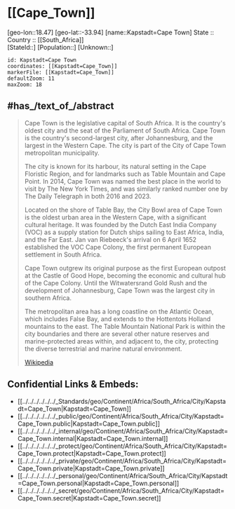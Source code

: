 ﻿---
location:
- -33.94
- 18.47
mapzoom:
- 7
- 12
mapmarker: city
type: City
tags:
- geo/City
SpocWebEntityId: 31301
isDeleted: false
confidential: public
aliases:
- Kapstadt
- "Cape Town"
has_id_wikidata: Q5465
twinned_administrative_body:
- '[[/_Standards/WikiData/WD~Monterrey,81033]]'
- "[[/_Standards/WikiData/WD~Saint_Petersburg,656]]"
- '[[/_Standards/WikiData/WD~Aachen,1017]]'
- "[[/_Standards/WikiData/WD~Buenos_Aires,1486]]"
- '[[/_Standards/WikiData/WD~Pune,1538]]'
- '[[/_Standards/WikiData/WD~Hangzhou,4970]]'
- '[[/_Standards/WikiData/WD~Antwerp,12892]]'
- '[[/_Standards/WikiData/WD~Funchal,25444]]'
- "[[/_Standards/WikiData/WD~San_Francisco,62]]"
- '[[/_Standards/WikiData/WD~Nice,33959]]'
- '[[/_Standards/WikiData/WD~Johannesburg,34647]]'
- '[[/_Standards/WikiData/WD~İzmir,35997]]'
- '[[/_Standards/WikiData/WD~Haifa,41621]]'
capital_of:
- "[[/_Standards/WikiData/WD~Western_Cape,127167]]"
- "[[/_Standards/WikiData/WD~Union_of_South_Africa,193619]]"
- "[[/_Standards/WikiData/WD~Cape_Province,849164]]"
- "[[/_Standards/WikiData/WD~City_of_Cape_Town,1185115]]"
- "[[/_Standards/WikiData/WD~South_Africa_during_apartheid,3456382]]"
- "[[/_Standards/WikiData/WD~British_Cape_Colony,4806993]]"
- "[[/_Standards/WikiData/WD~South_Africa,258]]"
part_of: "[[/_Standards/WikiData/WD~Western_Cape,127167]]"
located_in_or_next_to_body_of_water: "[[/_Standards/WikiData/WD~Table_Bay,531909]]"
described_by_source:
- "[[/_Standards/WikiData/WD~Brockhaus_and_Efron_Encyclopedic_Dictionary,602358]]"
- "[[/_Standards/WikiData/WD~Encyclopædia_Britannica_11th_edition,867541]]"
- "[[/_Standards/WikiData/WD~The_Nuttall_Encyclopædia,3181656]]"
- "[[/_Standards/WikiData/WD~1922_Encyclopædia_Britannica,15987490]]"
- "[[/_Standards/WikiData/WD~Small_Brockhaus_and_Efron_Encyclopedic_Dictionary,19180675]]"
- "[[/_Standards/WikiData/WD~Meyer’s_Universum,_Fünfter_Band,130285551]]"
member_of: "[[/_Standards/WikiData/WD~Creative_Cities_Network,1139352]]"
said_to_be_the_same_as: "[[/_Standards/WikiData/WD~City_of_Cape_Town,1185115]]"
located_in_the_administrative_territorial_entity: "[[/_Standards/WikiData/WD~City_of_Cape_Town,1185115]]"
instance_of:
- "[[/_Standards/WikiData/WD~big_city,1549591]]"
- "[[/_Standards/WikiData/WD~port_settlement,2264924]]"
- "[[/_Standards/WikiData/WD~statistical_territorial_entity,15042037]]"
- "[[/_Standards/WikiData/WD~legislative_capital,105742469]]"
- "[[/_Standards/WikiData/WD~national_capital,108178728]]"
office_held_by_head_of_government: "[[/_Standards/WikiData/WD~mayor_of_Cape_Town,3278456]]"
flag: "[[/_Standards/WikiData/WD~flag_of_Cape_Town,5456717]]"
head_of_government: "[[/_Standards/WikiData/WD~Geordin_Hill-Lewis,5535621]]"
topic_s_main_Wikimedia_portal: "[[/_Standards/WikiData/WD~Portal_Cape_Town,18758741]]"
open_data_portal: "[[/_Standards/WikiData/WD~City_of_Cape_Town_Open_Data_Portal,97143576]]"
on_focus_list_of_Wikimedia_project: "[[/_Standards/WikiData/WD~Genadendal_Music_Archive,128903909]]"
demonym:
- capetoniani
- Capetonian
- Captonien
- Captonienne
hashtag:
- Kapstadt
- CapeTown
country: "[[/_Standards/WikiData/WD~South_Africa,258]]"
present_in_work: "[[/_Standards/WikiData/WD~Civilization_V,2385]]"
named_after: "[[/_Standards/WikiData/WD~Cape_of_Good_Hope,4092]]"
located_in_time_zone: '[[/_Standards/WikiData/WD~UTC+02_00,6723]]'
continent: '[[/_Standards/WikiData/WD~Africa,15]]'
elevation_above_sea_level: 5
local_dialing_code: 45
postal_code:
- 8000
- 8001
area: 2454.72
OmegaWiki_Defined_Meaning: 640402
Commons_gallery: "Cape Town"
Commons_category: "Cape Town"
UN_LOCODE: ZACPT
population: 3776313
U_S_National_Archives_Identifier: 10044566
image: "http://commons.wikimedia.org/wiki/Special:FilePath/Ciudad%20del%20Cabo%20desde%20Cabeza%20de%20Le%C3%B3n%2C%20Sud%C3%A1frica%2C%202018-07-22%2C%20DD%2034.jpg"
WOEID: 1591691
subreddit: capetown
native_label:
- "Cape Town"
- Kaapstad
- "Motse Kapa"
- iKapa
official_name: "Cape Town"
aerial_view: "http://commons.wikimedia.org/wiki/Special:FilePath/Cape%20Town%20-%20Planet%20Imagery.jpg"
panoramic_view: "http://commons.wikimedia.org/wiki/Special:FilePath/Cape%20Town%20CBD%20TblMnt.jpg"
page_banner: "http://commons.wikimedia.org/wiki/Special:FilePath/CapeTownPanoramaFromTableMountain%20banner.jpg"
coat_of_arms_image: "http://commons.wikimedia.org/wiki/Special:FilePath/Coat%20of%20arms%20of%20Cape%20Town%2C%20South%20Africa.png"
nighttime_view: "http://commons.wikimedia.org/wiki/Special:FilePath/Downtown%20Cape%20Town%20at%20night%20from%20roof%20of%20Strand%20South%20hotel.jpg"
flag_image: "http://commons.wikimedia.org/wiki/Special:FilePath/Flag%20of%20Cape%20Town%2C%20South%20Africa.svg"
logo_image: "http://commons.wikimedia.org/wiki/Special:FilePath/Logo%20of%20Cape%20Town%2C%20South%20Africa.svg"
locator_map_image: "http://commons.wikimedia.org/wiki/Special:FilePath/South%20Africa%20Districts%20showing%20Cape%20Town.png"
official_website: "http://www.capetown.gov.za"
DPLA_subject_term: "Cape Town (South Africa)"
GitHub_topic: cape-town
Libris_URI: sq465vxb4c630fl
HASC: ZA.WC.CT
coordinate_location: "Point(18.423888888 -33.925277777)"
inception: "1652-01-01T00:00:00Z"
---

# [[Cape_Town]] 

 [geo-lon::18.47] 
[geo-lat::-33.94] 
[name::Kapstadt=Cape Town] 
State ::  
Country :: [[South_Africa]]  
[StateId::] 
[Population::] 
[Unknown::] 


```leaflet
id: Kapstadt=Cape Town
coordinates: [[Kapstadt=Cape_Town]] 
markerFile: [[Kapstadt=Cape_Town]] 
defaultZoom: 11 
maxZoom: 18
```

## #has_/text_of_/abstract

> Cape Town is the legislative capital of South Africa. It is the country's oldest city and the seat of the Parliament of South Africa. Cape Town is the country's second-largest city, after Johannesburg, and the largest in the Western Cape. The city is part of the City of Cape Town metropolitan municipality.
>
> The city is known for its harbour, its natural setting in the Cape Floristic Region, and for landmarks such as Table Mountain and Cape Point. In 2014, Cape Town was named the best place in the world to visit by The New York Times, and was similarly ranked number one by The Daily Telegraph in both 2016 and 2023.
>
> Located on the shore of Table Bay, the City Bowl area of Cape Town is the oldest urban area in the Western Cape, with a significant cultural heritage. It was founded by the Dutch East India Company (VOC) as a supply station for Dutch ships sailing to East Africa, India, and the Far East. Jan van Riebeeck's arrival on 6 April 1652 established the VOC Cape Colony, the first permanent European settlement in South Africa. 
>
> Cape Town outgrew its original purpose as the first European outpost at the Castle of Good Hope, becoming the economic and cultural hub of the Cape Colony. Until the Witwatersrand Gold Rush and the development of Johannesburg, Cape Town was the largest city in southern Africa.
>
> The metropolitan area has a long coastline on the Atlantic Ocean, which includes False Bay, and extends to the Hottentots Holland mountains to the east. The Table Mountain National Park is within the city boundaries and there are several other nature reserves and marine-protected areas within, and adjacent to, the city, protecting the diverse terrestrial and marine natural environment.
>
> [Wikipedia](https://en.wikipedia.org/wiki/Cape%20Town) 


## Confidential Links & Embeds: 
- [[../../../../../../_Standards/geo/Continent/Africa/South_Africa/City/Kapstadt=Cape_Town|Kapstadt=Cape_Town]] 
- [[../../../../../../_public/geo/Continent/Africa/South_Africa/City/Kapstadt=Cape_Town.public|Kapstadt=Cape_Town.public]] 
- [[../../../../../../_internal/geo/Continent/Africa/South_Africa/City/Kapstadt=Cape_Town.internal|Kapstadt=Cape_Town.internal]] 
- [[../../../../../../_protect/geo/Continent/Africa/South_Africa/City/Kapstadt=Cape_Town.protect|Kapstadt=Cape_Town.protect]] 
- [[../../../../../../_private/geo/Continent/Africa/South_Africa/City/Kapstadt=Cape_Town.private|Kapstadt=Cape_Town.private]] 
- [[../../../../../../_personal/geo/Continent/Africa/South_Africa/City/Kapstadt=Cape_Town.personal|Kapstadt=Cape_Town.personal]] 
- [[../../../../../../_secret/geo/Continent/Africa/South_Africa/City/Kapstadt=Cape_Town.secret|Kapstadt=Cape_Town.secret]] 
